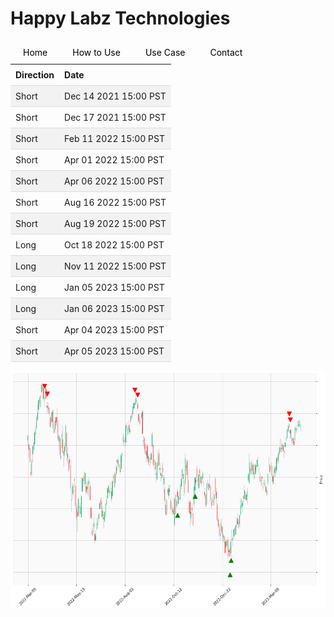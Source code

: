 
<style>
.hits {
            border-collapse: collapse;
            width: 100%;
        }
        .hits th, td {
            padding: 8px;
            text-align: left;
            border-bottom: 1px solid #ddd;
        }
        .hits tr:nth-child(even) {
            background-color: #f2f2f2;
        }
        
        .chartCol {
            width: 50%;
            float: left;
            padding: 20px;
        }  
</style>
    
<style>
nav {
  width: 100%;
  background-color: #dddddd;
  margin: 0;
  padding: 0;
}

nav ul {
  list-style-type: none;
  margin: 0;
  padding: 0;
}

nav li {
  float: left;
  margin: 0 10px !important;
}

nav a {
  display: block;
  padding: 10px;
  text-decoration: none;
  color: #000000;
}

nav a:hover {
  background-color: #ffffff;
  color: #000000;
}
</style>

# Happy Labz Technologies

<div>
<nav class="px-3 markdown-body">
  <ul>
    <li><a href="index.md">Home</a></li>
    <li><a href="navPages/how_to_use.md">How to Use</a></li>
    <li><a href="navPages/use_case.md">Use Case</a></li>
    <li><a href="navPages/contact.md">Contact</a></li>
  </ul>
</nav>
</div>

<table class="hits">
    <tr>
        <th>Direction</th>
        <th>Date</th>
      </tr>
    <tr>
        <td>Short</td>
        <td>Dec 14 2021 15:00 PST</td>
    </tr>
    <tr>
        <td>Short</td>
        <td>Dec 17 2021 15:00 PST</td>
    </tr>
    <tr>
        <td>Short</td>
        <td>Feb 11 2022 15:00 PST</td>
    </tr>
    <tr>
        <td>Short</td>
        <td>Apr 01 2022 15:00 PST</td>
    </tr>
    <tr>
        <td>Short</td>
        <td>Apr 06 2022 15:00 PST</td>
    </tr>
    <tr>
        <td>Short</td>
        <td>Aug 16 2022 15:00 PST</td>
    </tr>
    <tr>
        <td>Short</td>
        <td>Aug 19 2022 15:00 PST</td>
    </tr>
    <tr>
        <td>Long</td>
        <td>Oct 18 2022 15:00 PST</td>
    </tr>
    <tr>
        <td>Long</td>
        <td>Nov 11 2022 15:00 PST</td>
    </tr>
    <tr>
        <td>Long</td>
        <td>Jan 05 2023 15:00 PST</td>
    </tr>
    <tr>
        <td>Long</td>
        <td>Jan 06 2023 15:00 PST</td>
    </tr>
    <tr>
        <td>Short</td>
        <td>Apr 04 2023 15:00 PST</td>
    </tr>
    <tr>
        <td>Short</td>
        <td>Apr 05 2023 15:00 PST</td>
    </tr>
    
</table>

![Plot](charts/AAPL.png)